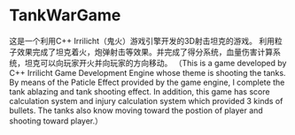 # TankWarGame

这是一个利用C++ Irrilicht（鬼火）游戏引擎开发的3D射击坦克的游戏。
利用粒子效果完成了坦克着火，炮弹射击等效果。并完成了得分系统，血量伤害计算系统，坦克可以向玩家开火并向玩家的方向移动。
（This is a game developed by C++ Irrilicht Game Development Engine whose theme is shooting the tanks. By means of the Paticle Effect provided by the game engine, I complete the tank ablazing and tank shooting effect. In addition, this game has score calculation system and injury calculation system which provided 3 kinds of bullets. The tanks also know moving toward the postion of player and shooting toward player.）
